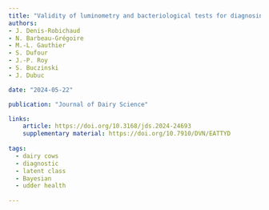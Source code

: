 ```yaml
---
title: "Validity of luminometry and bacteriological tests for diagnosing intramammary infection at dry-off in dairy cows"
authors:
- J. Denis-Robichaud
- N. Barbeau-Grégoire
- M.-L. Gauthier
- S. Dufour
- J.-P. Roy 
- S. Buczinski
- J. Dubuc

date: "2024-05-22"

publication: "Journal of Dairy Science"

links:
    article: https://doi.org/10.3168/jds.2024-24693
    supplementary material: https://doi.org/10.7910/DVN/EATTYD
    
tags:
  - dairy cows
  - diagnostic
  - latent class
  - Bayesian
  - udder health
  
---
```

